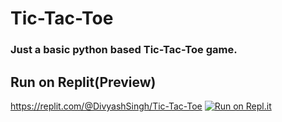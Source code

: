 # Tic-Tac-Toe
### Just a basic python based Tic-Tac-Toe game.

## Run on Replit(Preview)
https://replit.com/@DivyashSingh/Tic-Tac-Toe
[![Run on Repl.it](https://replit.com/badge/github/Rexinazor/Tic-Tac-Toe)](https://replit.com/@DivyashSingh/Tic-Tac-Toe)
